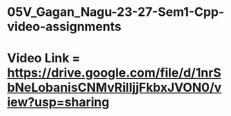 # 05V_Gagan_Nagu-23-27-Sem1-Cpp-video-assignments

# Video Link = https://drive.google.com/file/d/1nrSbNeLobanisCNMvRilIjjFkbxJVON0/view?usp=sharing
